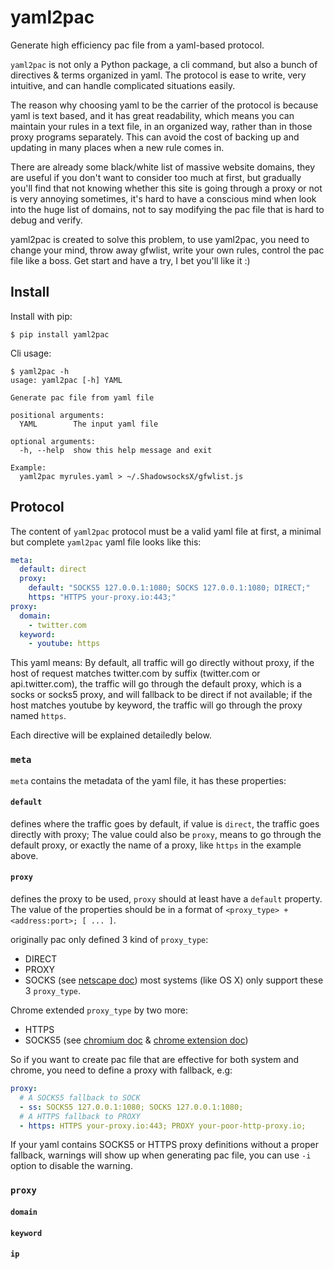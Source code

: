 # yaml2pac

Generate high efficiency pac file from a yaml-based protocol.

`yaml2pac` is not only a Python package, a cli command, but also
a bunch of directives & terms organized in yaml. The protocol
is ease to write, very intuitive, and can handle complicated situations easily.

The reason why choosing yaml to be the carrier of the protocol is because
yaml is text based, and it has great readability, which means you can maintain
your rules in a text file, in an organized way, rather than in those proxy
programs separately. This can avoid the cost of backing up and updating
in many places when a new rule comes in.

There are already some black/white list of massive website domains, they are useful if
you don't want to consider too much at first, but gradually you'll find that
not knowing whether this site is going through a proxy or not is very annoying
sometimes, it's hard to have a conscious mind when look into the huge list of
domains, not to say modifying the pac file that is hard to debug and verify.

yaml2pac is created to solve this problem, to use yaml2pac, you need to change
your mind, throw away gfwlist, write your own rules, control the pac file like a boss.
Get start and have a try, I bet you'll like it :)

## Install

Install with pip:

```
$ pip install yaml2pac
```

Cli usage:

```
$ yaml2pac -h
usage: yaml2pac [-h] YAML

Generate pac file from yaml file

positional arguments:
  YAML        The input yaml file

optional arguments:
  -h, --help  show this help message and exit

Example:
  yaml2pac myrules.yaml > ~/.ShadowsocksX/gfwlist.js
```

## Protocol

The content of `yaml2pac` protocol must be a valid yaml file at first,
a minimal but complete `yaml2pac` yaml file looks like this:

```yaml
meta:
  default: direct
  proxy:
    default: "SOCKS5 127.0.0.1:1080; SOCKS 127.0.0.1:1080; DIRECT;"
    https: "HTTPS your-proxy.io:443;"
proxy:
  domain:
    - twitter.com
  keyword:
    - youtube: https
```

This yaml means:
By default, all traffic will go directly without proxy, if the host of request
matches twitter.com by suffix (twitter.com or api.twitter.com), the traffic will
go through the default proxy, which is a socks or socks5 proxy,
and will fallback to be direct if not available;
if the host matches youtube by keyword, the traffic will go through the proxy named
`https`.

Each directive will be explained detailedly below.

### `meta`

`meta` contains the metadata of the yaml file, it has these properties:

#### `default`

defines where the traffic goes by default, if value is `direct`, the traffic goes
directly with proxy; The value could also be `proxy`, means to go through the default
proxy, or exactly the name of a proxy, like `https` in the example above.
  
#### `proxy`

defines the proxy to be used, `proxy` should at least have a `default` property.
The value of the properties should be in a format of `<proxy_type> + <address:port>; [ ... ]`.

originally pac only defined 3 kind of `proxy_type`:
- DIRECT
- PROXY
- SOCKS
(see [netscape doc])
most systems (like OS X) only support these 3 `proxy_type`.

Chrome extended `proxy_type` by two more:
- HTTPS
- SOCKS5
(see [chromium doc] & [chrome extension doc])

So if you want to create pac file that are effective for both system and chrome,
you need to define a proxy with fallback, e.g:

```yaml
proxy:
  # A SOCKS5 fallback to SOCK
  - ss: SOCKS5 127.0.0.1:1080; SOCKS 127.0.0.1:1080;
  # A HTTPS fallback to PROXY
  - https: HTTPS your-proxy.io:443; PROXY your-poor-http-proxy.io;
```

If your yaml contains SOCKS5 or HTTPS proxy definitions without a proper fallback,
warnings will show up when generating pac file, you can use `-i` option to disable
the warning.

### `proxy`

#### `domain`

#### `keyword`

#### `ip`

[netscape doc]: http://findproxyforurl.com/netscape-documentation/
[chromium doc]: https://www.chromium.org/developers/design-documents/secure-web-proxy
[chrome extension doc]: https://developer.chrome.com/extensions/proxy
